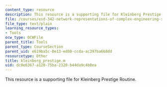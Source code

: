 ```yaml
---
content_type: resource
description: This resource is a supporting file for Kleinberg Prestige Routine.
file: /courses/esd-342-network-representations-of-complex-engineering-systems-spring-2010/dc0e6367a12075ba2320b44da9c4b8ea_kleinberg_prestige.m
file_type: text/plain
learning_resource_types:
- Tools
ocw_type: OCWFile
parent_title: Tools
parent_type: CourseSection
parent_uid: e619ba5c-0e13-ed08-ccda-ac397ba668dd
resourcetype: Other
title: kleinberg_prestige.m
uid: dc0e6367-a120-75ba-2320-b44da9c4b8ea
---
```

This resource is a supporting file for Kleinberg Prestige Routine.

